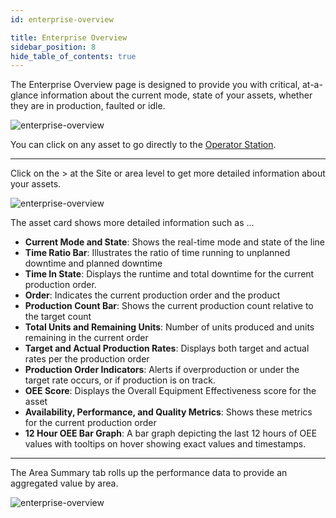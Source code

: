```yaml
---
id: enterprise-overview

title: Enterprise Overview
sidebar_position: 8
hide_table_of_contents: true
---
```

The Enterprise Overview page is designed to provide you with critical, at-a-glance information about the current mode, state of your assets, whether they are in production, faulted or idle.

![enterprise-overview](/img/analysis/home.png)

You can click on any asset to go directly to the [Operator Station](/kanoa-ops/asset-operation).
***

Click on the > at the Site or area level to get more detailed information about your assets.

![enterprise-overview](/img/analysis/homeAssetCard.png)

The asset card shows more detailed information such as ...

* **Current Mode and State**: Shows the real-time mode and state of the line
* **Time Ratio Bar**: Illustrates the ratio of time running to unplanned downtime and planned downtime
* **Time In State**: Displays the runtime and total downtime for the current production order.
* **Order**: Indicates the current production order and the product
* **Production Count Bar**: Shows the current production count relative to the target count
* **Total Units and Remaining Units**: Number of units produced and units remaining in the current order
* **Target and Actual Production Rates**: Displays both target and actual rates per the production order
* **Production Order Indicators**: Alerts if overproduction or under the target rate occurs, or if production is on track.
* **OEE Score**: Displays the Overall Equipment Effectiveness score for the asset
* **Availability, Performance, and Quality Metrics**: Shows these metrics for the current production order
* **12 Hour OEE Bar Graph**: A bar graph depicting the last 12 hours of OEE values with tooltips on hover showing exact values and timestamps. 
***

The Area Summary tab rolls up the performance data to provide an aggregated value by area.

![enterprise-overview](/img/analysis/homeAssetSummary.png)

